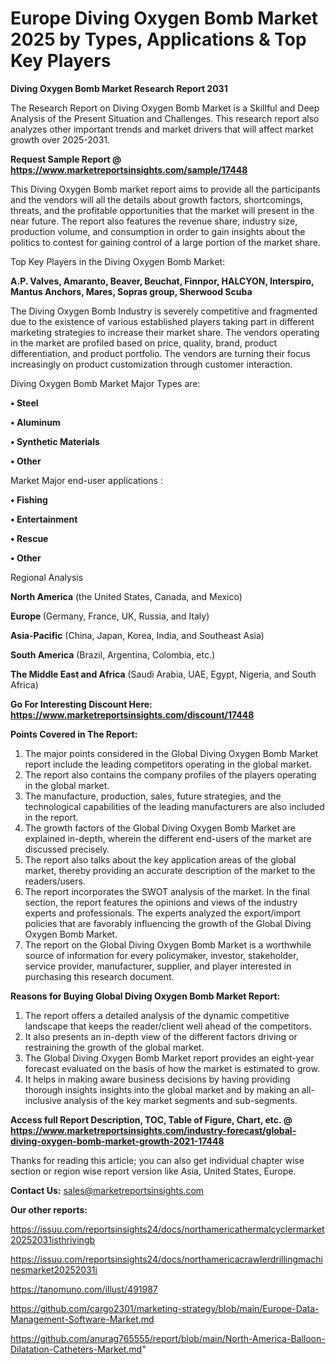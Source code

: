 # Europe Diving Oxygen Bomb Market 2025 by Types, Applications & Top Key Players

<strong>Diving Oxygen Bomb Market Research Report 2031</strong>

The Research Report on Diving Oxygen Bomb Market is a Skillful and Deep Analysis of the Present Situation and Challenges. This research report also analyzes other important trends and market drivers that will affect market growth over 2025-2031.

<strong>Request Sample Report @ <a href=https://www.marketreportsinsights.com/sample/17448>https://www.marketreportsinsights.com/sample/17448</a></strong>

This Diving Oxygen Bomb market report aims to provide all the participants and the vendors will all the details about growth factors, shortcomings, threats, and the profitable opportunities that the market will present in the near future. The report also features the revenue share, industry size, production volume, and consumption in order to gain insights about the politics to contest for gaining control of a large portion of the market share.

Top Key Players in the Diving Oxygen Bomb Market:

<strong>A.P. Valves, Amaranto, Beaver, Beuchat, Finnpor, HALCYON, Interspiro, Mantus Anchors, Mares, Sopras group, Sherwood Scuba</strong>

The Diving Oxygen Bomb Industry is severely competitive and fragmented due to the existence of various established players taking part in different marketing strategies to increase their market share. The vendors operating in the market are profiled based on price, quality, brand, product differentiation, and product portfolio. The vendors are turning their focus increasingly on product customization through customer interaction.

Diving Oxygen Bomb Market Major Types are:

<strong>• Steel

• Aluminum

• Synthetic Materials

• Other</strong>

Market Major end-user applications :

<strong>• Fishing

• Entertainment

• Rescue

• Other</strong>

Regional Analysis

</u><strong><b>North America</b></strong> (the United States, Canada, and Mexico)

<strong><b>Europe </b></strong>(Germany, France, UK, Russia, and Italy)

<strong><b>Asia-Pacific</b></strong> (China, Japan, Korea, India, and Southeast Asia)

<strong><b>South America</b></strong> (Brazil, Argentina, Colombia, etc.)

<strong><b>The Middle East and Africa</b></strong> (Saudi Arabia, UAE, Egypt, Nigeria, and South Africa)

<strong>Go For Interesting Discount Here: <a href=https://www.marketreportsinsights.com/discount/17448>https://www.marketreportsinsights.com/discount/17448</a></strong>

<strong>Points Covered in The Report:</strong>
<ol>
  <li>The major points considered in the Global Diving Oxygen Bomb Market report include the leading competitors operating in the global market.</li>
  <li>The report also contains the company profiles of the players operating in the global market.</li>
  <li>The manufacture, production, sales, future strategies, and the technological capabilities of the leading manufacturers are also included in the report.</li>
  <li>The growth factors of the Global Diving Oxygen Bomb Market are explained in-depth, wherein the different end-users of the market are discussed precisely.</li>
  <li>The report also talks about the key application areas of the global market, thereby providing an accurate description of the market to the readers/users.</li>
  <li>The report incorporates the SWOT analysis of the market. In the final section, the report features the opinions and views of the industry experts and professionals. The experts analyzed the export/import policies that are favorably influencing the growth of the Global Diving Oxygen Bomb Market.</li>
  <li>The report on the Global Diving Oxygen Bomb Market is a worthwhile source of information for every policymaker, investor, stakeholder, service provider, manufacturer, supplier, and player interested in purchasing this research document.</li>
</ol>
<strong>Reasons for Buying Global Diving Oxygen Bomb Market Report:</strong>

<ol>
  <li>The report offers a detailed analysis of the dynamic competitive landscape that keeps the reader/client well ahead of the competitors.</li>
  <li>It also presents an in-depth view of the different factors driving or restraining the growth of the global market.</li>
  <li>The Global Diving Oxygen Bomb Market report provides an eight-year forecast evaluated on the basis of how the market is estimated to grow.</li>
  <li>It helps in making aware business decisions by having providing thorough insights insights into the global market and by making an all-inclusive analysis of the key market segments and sub-segments.</li>
</ol>
<strong>Access full Report Description, TOC, Table of Figure, Chart, etc. @ <a href=https://www.marketreportsinsights.com/industry-forecast/global-diving-oxygen-bomb-market-growth-2021-17448>https://www.marketreportsinsights.com/industry-forecast/global-diving-oxygen-bomb-market-growth-2021-17448</a></strong>


Thanks for reading this article; you can also get individual chapter wise section or region wise report version like Asia, United States, Europe.

<strong>Contact Us:</strong>
sales@marketreportsinsights.com

<strong>Our other reports:</strong>

<a href=https://issuu.com/reportsinsights24/docs/northamericathermalcyclermarket20252031isthrivingb>https://issuu.com/reportsinsights24/docs/northamericathermalcyclermarket20252031isthrivingb</a>

<a href=https://issuu.com/reportsinsights24/docs/northamericacrawlerdrillingmachinesmarket20252031i>https://issuu.com/reportsinsights24/docs/northamericacrawlerdrillingmachinesmarket20252031i</a>

<a href=https://tanomuno.com/illust/491987>https://tanomuno.com/illust/491987</a>

<a href=https://github.com/cargo2301/marketing-strategy/blob/main/Europe-Data-Management-Software-Market.md>https://github.com/cargo2301/marketing-strategy/blob/main/Europe-Data-Management-Software-Market.md</a>

<a href=https://github.com/anurag765555/report/blob/main/North-America-Balloon-Dilatation-Catheters-Market.md>https://github.com/anurag765555/report/blob/main/North-America-Balloon-Dilatation-Catheters-Market.md</a>"

